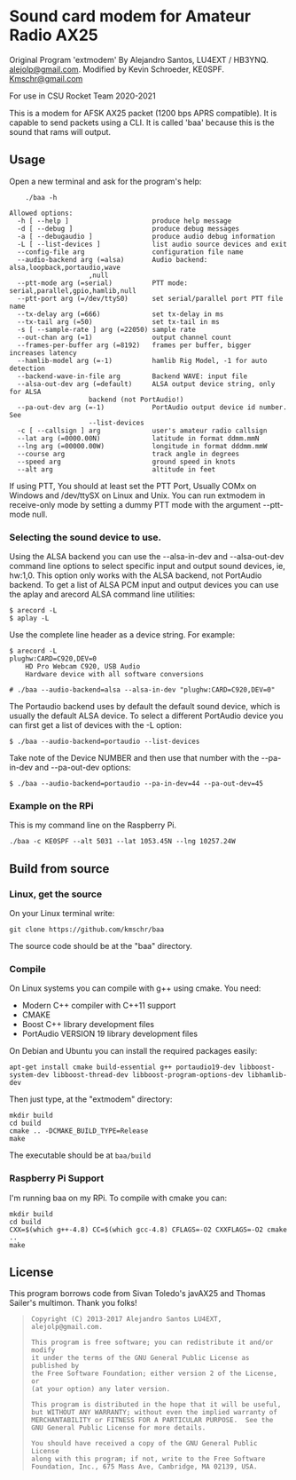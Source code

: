 
Sound card modem for Amateur Radio AX25
=======================================

Original Program 'extmodem' By Alejandro Santos, LU4EXT / HB3YNQ. alejolp@gmail.com.
Modified by Kevin Schroeder, KE0SPF. Kmschr@gmail.com

For use in CSU Rocket Team 2020-2021

This is a modem for AFSK AX25 packet (1200 bps APRS compatible). It is capable to send packets using a CLI. It is called 'baa' because this is the sound that rams will output.

Usage
-----

Open a new terminal and ask for the program's help:

        ./baa -h
        
	Allowed options:
	  -h [ --help ]                     produce help message
	  -d [ --debug ]                    produce debug messages
	  -a [ --debugaudio ]               produce audio debug information
	  -L [ --list-devices ]             list audio source devices and exit
	  --config-file arg                 configuration file name
	  --audio-backend arg (=alsa)       Audio backend: alsa,loopback,portaudio,wave
					    ,null
	  --ptt-mode arg (=serial)          PTT mode: serial,parallel,gpio,hamlib,null
	  --ptt-port arg (=/dev/ttyS0)      set serial/parallel port PTT file name
	  --tx-delay arg (=666)             set tx-delay in ms
	  --tx-tail arg (=50)               set tx-tail in ms
	  -s [ --sample-rate ] arg (=22050) sample rate
	  --out-chan arg (=1)               output channel count
	  --frames-per-buffer arg (=8192)   frames per buffer, bigger increases latency
	  --hamlib-model arg (=-1)          hamlib Rig Model, -1 for auto detection
	  --backend-wave-in-file arg        Backend WAVE: input file
	  --alsa-out-dev arg (=default)     ALSA output device string, only for ALSA
					    backend (not PortAudio!)
	  --pa-out-dev arg (=-1)            PortAudio output device id number. See
					    --list-devices
	  -c [ --callsign ] arg             user's amateur radio callsign
	  --lat arg (=0000.00N)             latitude in format ddmm.mmN
	  --lng arg (=00000.00W)            longitude in format dddmm.mmW
	  --course arg                      track angle in degrees
	  --speed arg                       ground speed in knots
	  --alt arg                         altitude in feet


If using PTT,
You should at least set the PTT Port, Usually COMx on Windows and /dev/ttySX on Linux and Unix. You can run extmodem in receive-only mode by setting a dummy PTT mode with the argument --ptt-mode null.

### Selecting the sound device to use.

Using the ALSA backend you can use the --alsa-in-dev and --alsa-out-dev command line options to select specific input and output sound devices, ie, hw:1,0. This option only works with the ALSA backend, not PortAudio backend. To get a list of ALSA PCM input and output devices you can use the aplay and arecord ALSA command line utilities:

    $ arecord -L
    $ aplay -L

Use the complete line header as a device string. For example:

    $ arecord -L
    plughw:CARD=C920,DEV=0
        HD Pro Webcam C920, USB Audio
        Hardware device with all software conversions
    
    # ./baa --audio-backend=alsa --alsa-in-dev "plughw:CARD=C920,DEV=0"

The Portaudio backend uses by default the default sound device, which is usually the default ALSA device. To select a different PortAudio device you can first get a list of devices with the -L option:

    $ ./baa --audio-backend=portaudio --list-devices

Take note of the Device NUMBER and then use that number with the --pa-in-dev and --pa-out-dev options:

    $ ./baa --audio-backend=portaudio --pa-in-dev=44 --pa-out-dev=45

### Example on the RPi

This is my command line on the Raspberry Pi.

    ./baa -c KE0SPF --alt 5031 --lat 1053.45N --lng 10257.24W

Build from source
-----------------

### Linux, get the source

On your Linux terminal write:

    git clone https://github.com/kmschr/baa

The source code should be at the "baa" directory.

### Compile

On Linux systems you can compile with g++ using cmake. You need:

* Modern C++ compiler with C++11 support
* CMAKE
* Boost C++ library development files
* PortAudio VERSION 19 library development files

On Debian and Ubuntu you can install the required packages easily:

    apt-get install cmake build-essential g++ portaudio19-dev libboost-system-dev libboost-thread-dev libboost-program-options-dev libhamlib-dev

Then just type, at the "extmodem" directory:

    mkdir build
    cd build
    cmake .. -DCMAKE_BUILD_TYPE=Release
    make

The executable should be at  `baa/build`

### Raspberry Pi Support

I'm running baa on my RPi. To compile with cmake you can:

    mkdir build
    cd build
    CXX=$(which g++-4.8) CC=$(which gcc-4.8) CFLAGS=-O2 CXXFLAGS=-O2 cmake ..
    make

License
-------

This program borrows code from Sivan Toledo's javAX25 and Thomas Sailer's multimon. Thank you folks!

> 
>     Copyright (C) 2013-2017 Alejandro Santos LU4EXT, alejolp@gmail.com.
> 
>     This program is free software; you can redistribute it and/or modify
>     it under the terms of the GNU General Public License as published by
>     the Free Software Foundation; either version 2 of the License, or
>     (at your option) any later version.
> 
>     This program is distributed in the hope that it will be useful,
>     but WITHOUT ANY WARRANTY; without even the implied warranty of
>     MERCHANTABILITY or FITNESS FOR A PARTICULAR PURPOSE.  See the
>     GNU General Public License for more details.
> 
>     You should have received a copy of the GNU General Public License
>     along with this program; if not, write to the Free Software
>     Foundation, Inc., 675 Mass Ave, Cambridge, MA 02139, USA.
> 

